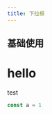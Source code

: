 ```yaml
---
title: 下拉框
---
```


## 基础使用
<yy-demo src="./demo.vue" title="Demo block" desc="use demouse demouse demouse demouse demouse demouse demouse demo"></yy-demo>

# hello
test

```js
const a = 1
```
